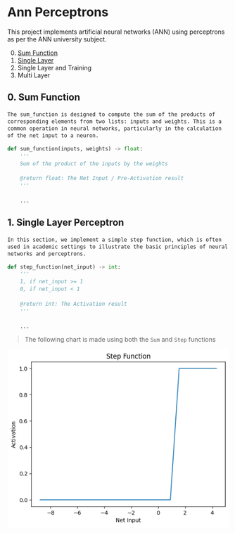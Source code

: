 # Ann Perceptrons

This project implements artificial neural networks (ANN) using perceptrons as per the ANN university subject.

0. [Sum Function](#0-sum-function)
1. [Single Layer](#1-single-layer-perceptron)
2. Single Layer and Training
3. Multi Layer

## 0. Sum Function
    The sum_function is designed to compute the sum of the products of corresponding elements from two lists: inputs and weights. This is a common operation in neural networks, particularly in the calculation of the net input to a neuron.

```python
def sum_function(inputs, weights) -> float:
    '''
    Sum of the product of the inputs by the weights

    @return float: The Net Input / Pre-Activation result 
    '''

    ...
```

## 1. Single Layer Perceptron
    In this section, we implement a simple step function, which is often used in academic settings to illustrate the basic principles of neural networks and perceptrons.

```python
def step_function(net_input) -> int:
    '''
    1, if net_input >= 1
    0, if net_input < 1
    
    @return int: The Activation result
    '''
    
    ...
```
> The following chart is made using both the `Sum` and `Step` functions

![Step Function Plot](step_function_plot.png)

